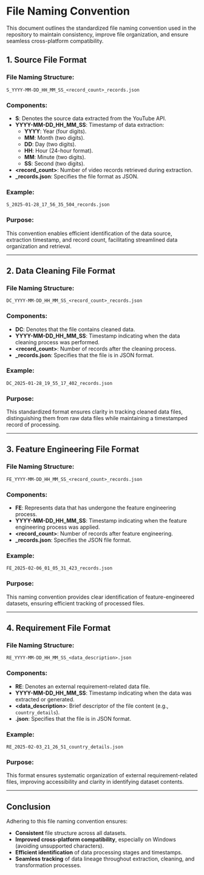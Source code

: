 # **File Naming Convention**  

This document outlines the standardized file naming convention used in the repository to maintain consistency, improve file organization, and ensure seamless cross-platform compatibility.  

## **1. Source File Format**  

### **File Naming Structure:**  
`S_YYYY-MM-DD_HH_MM_SS_<record_count>_records.json`  

### **Components:**  
- **S**: Denotes the source data extracted from the YouTube API.  
- **YYYY-MM-DD_HH_MM_SS**: Timestamp of data extraction:  
  - **YYYY**: Year (four digits).  
  - **MM**: Month (two digits).  
  - **DD**: Day (two digits).  
  - **HH**: Hour (24-hour format).  
  - **MM**: Minute (two digits).  
  - **SS**: Second (two digits).  
- **<record_count>**: Number of video records retrieved during extraction.  
- **_records.json**: Specifies the file format as JSON.  

### **Example:**  
`S_2025-01-28_17_56_35_504_records.json`  

### **Purpose:**  
This convention enables efficient identification of the data source, extraction timestamp, and record count, facilitating streamlined data organization and retrieval.  

---

## **2. Data Cleaning File Format**  

### **File Naming Structure:**  
`DC_YYYY-MM-DD_HH_MM_SS_<record_count>_records.json`  

### **Components:**  
- **DC**: Denotes that the file contains cleaned data.  
- **YYYY-MM-DD_HH_MM_SS**: Timestamp indicating when the data cleaning process was performed.  
- **<record_count>**: Number of records after the cleaning process.  
- **_records.json**: Specifies that the file is in JSON format.  

### **Example:**  
`DC_2025-01-28_19_55_17_402_records.json`  

### **Purpose:**  
This standardized format ensures clarity in tracking cleaned data files, distinguishing them from raw data files while maintaining a timestamped record of processing.  

---

## **3. Feature Engineering File Format**  

### **File Naming Structure:**  
`FE_YYYY-MM-DD_HH_MM_SS_<record_count>_records.json`  

### **Components:**  
- **FE**: Represents data that has undergone the feature engineering process.  
- **YYYY-MM-DD_HH_MM_SS**: Timestamp indicating when the feature engineering process was applied.  
- **<record_count>**: Number of records after feature engineering.  
- **_records.json**: Specifies the JSON file format.  

### **Example:**  
`FE_2025-02-06_01_05_31_423_records.json`  

### **Purpose:**  
This naming convention provides clear identification of feature-engineered datasets, ensuring efficient tracking of processed files.  

---

## **4. Requirement File Format**  

### **File Naming Structure:**  
`RE_YYYY-MM-DD_HH_MM_SS_<data_description>.json`  

### **Components:**  
- **RE**: Denotes an external requirement-related data file.  
- **YYYY-MM-DD_HH_MM_SS**: Timestamp indicating when the data was extracted or generated.  
- **<data_description>**: Brief descriptor of the file content (e.g., `country_details`).  
- **.json**: Specifies that the file is in JSON format.  

### **Example:**  
`RE_2025-02-03_21_26_51_country_details.json`  

### **Purpose:**  
This format ensures systematic organization of external requirement-related files, improving accessibility and clarity in identifying dataset contents.  

---

## **Conclusion**  
Adhering to this file naming convention ensures:  
   - **Consistent** file structure across all datasets.  
   - **Improved cross-platform compatibility**, especially on Windows (avoiding unsupported characters).  
   - **Efficient identification** of data processing stages and timestamps.  
   - **Seamless tracking** of data lineage throughout extraction, cleaning, and transformation processes.
